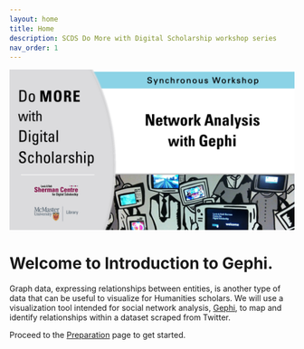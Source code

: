 ```yaml
---
layout: home
title: Home
description: SCDS Do More with Digital Scholarship workshop series
nav_order: 1
---
```


<img src="assets/img/dmds-gephi.PNG" alt="Workshop Title Slide" width="720">

# Welcome to Introduction to Gephi. 

Graph data, expressing relationships between entities, is another type of data that can be useful to visualize for Humanities scholars. We will use a visualization tool intended for social network analysis, [Gephi](https://gephi.org/), to map and identify relationships within a dataset scraped from Twitter.

Proceed to the [Preparation](preparation) page to get started.
